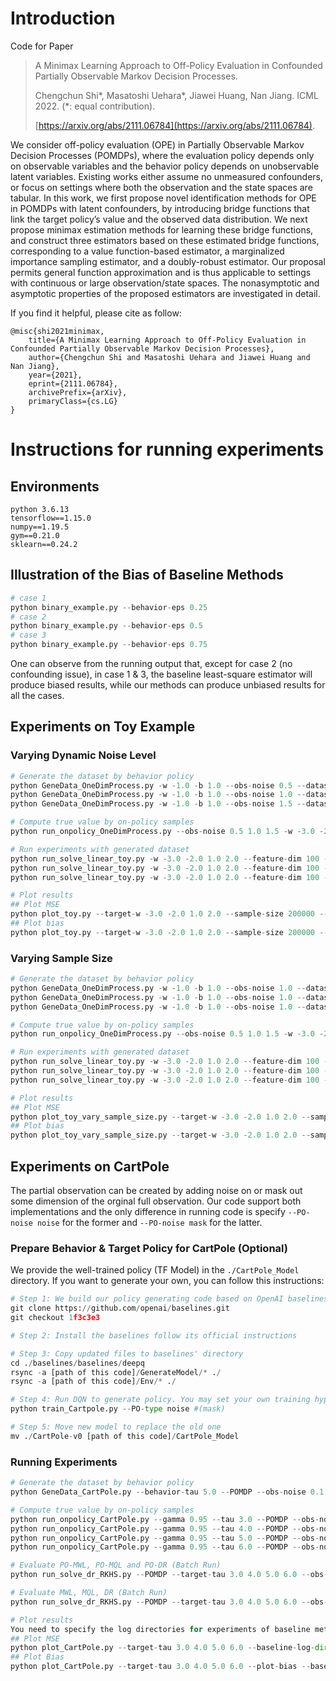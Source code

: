 # Introduction
Code for Paper 


> A Minimax Learning Approach to Off-Policy Evaluation in Confounded Partially Observable Markov Decision Processes.
>
> Chengchun Shi\*, Masatoshi Uehara\*, Jiawei Huang, Nan Jiang. ICML 2022. (*: equal contribution).
>
> [https://arxiv.org/abs/2111.06784](https://arxiv.org/abs/2111.06784).

We consider off-policy evaluation (OPE) in Partially Observable Markov Decision Processes (POMDPs),
where the evaluation policy depends only on observable variables and the behavior policy depends on unobservable
latent variables. Existing works either assume no unmeasured confounders, or focus on settings where both the
observation and the state spaces are tabular. In this work, we first propose novel identification methods for OPE
in POMDPs with latent confounders, by introducing bridge functions that link the target policy’s value and the
observed data distribution. We next propose minimax estimation methods for learning these bridge functions, and
construct three estimators based on these estimated bridge functions, corresponding to a value function-based
estimator, a marginalized importance sampling estimator, and a doubly-robust estimator. Our proposal permits
general function approximation and is thus applicable to settings with continuous or large observation/state spaces.
The nonasymptotic and asymptotic properties of the proposed estimators are investigated in detail.

If you find it helpful, please cite as follow:
```
@misc{shi2021minimax,
    title={A Minimax Learning Approach to Off-Policy Evaluation in Confounded Partially Observable Markov Decision Processes},
    author={Chengchun Shi and Masatoshi Uehara and Jiawei Huang and Nan Jiang},
    year={2021},
    eprint={2111.06784},
    archivePrefix={arXiv},
    primaryClass={cs.LG}
}
```




# Instructions for running experiments
## Environments

```
python 3.6.13
tensorflow==1.15.0
numpy==1.19.5
gym==0.21.0
sklearn==0.24.2
```

## Illustration of the Bias of Baseline Methods
```python
# case 1
python binary_example.py --behavior-eps 0.25
# case 2
python binary_example.py --behavior-eps 0.5
# case 3
python binary_example.py --behavior-eps 0.75
```
One can observe from the running output that, except for case 2 (no confounding issue), in case 1 & 3, the baseline least-square estimator will produce biased results, while our methods can produce unbiased results for all the cases.

## Experiments on Toy Example
### Varying Dynamic Noise Level 

```python
# Generate the dataset by behavior policy
python GeneData_OneDimProcess.py -w -1.0 -b 1.0 --obs-noise 0.5 --dataset-seed 0 100 200 300 400 500 600 700 800 900
python GeneData_OneDimProcess.py -w -1.0 -b 1.0 --obs-noise 1.0 --dataset-seed 0 100 200 300 400 500 600 700 800 900
python GeneData_OneDimProcess.py -w -1.0 -b 1.0 --obs-noise 1.5 --dataset-seed 0 100 200 300 400 500 600 700 800 900

# Compute true value by on-policy samples
python run_onpolicy_OneDimProcess.py --obs-noise 0.5 1.0 1.5 -w -3.0 -2.0 1.0 2.0

# Run experiments with generated dataset
python run_solve_linear_toy.py -w -3.0 -2.0 1.0 2.0 --feature-dim 100 --gamma 0.95 --obs-noise 0.5 --seed 1000 2000 3000 4000 5000 --dataset-seed 0 100 200 300 400 500 600 700 800 900
python run_solve_linear_toy.py -w -3.0 -2.0 1.0 2.0 --feature-dim 100 --gamma 0.95 --obs-noise 1.0 --seed 1000 2000 3000 4000 5000 --dataset-seed 0 100 200 300 400 500 600 700 800 900
python run_solve_linear_toy.py -w -3.0 -2.0 1.0 2.0 --feature-dim 100 --gamma 0.95 --obs-noise 1.5 --seed 1000 2000 3000 4000 5000 --dataset-seed 0 100 200 300 400 500 600 700 800 900

# Plot results
## Plot MSE
python plot_toy.py --target-w -3.0 -2.0 1.0 2.0 --sample-size 200000 --obs-noise 1.0
## Plot bias
python plot_toy.py --target-w -3.0 -2.0 1.0 2.0 --sample-size 200000 --obs-noise 1.0 --plot-bias
```

### Varying Sample Size
```python
# Generate the dataset by behavior policy
python GeneData_OneDimProcess.py -w -1.0 -b 1.0 --obs-noise 1.0 --dataset-seed 0 100 200 300 400 500 600 700 800 900 --sample-size 50000
python GeneData_OneDimProcess.py -w -1.0 -b 1.0 --obs-noise 1.0 --dataset-seed 0 100 200 300 400 500 600 700 800 900 --sample-size 100000
python GeneData_OneDimProcess.py -w -1.0 -b 1.0 --obs-noise 1.0 --dataset-seed 0 100 200 300 400 500 600 700 800 900 --sample-size 200000

# Compute true value by on-policy samples
python run_onpolicy_OneDimProcess.py --obs-noise 0.5 1.0 1.5 -w -3.0 -2.0 1.0 2.0

# Run experiments with generated dataset
python run_solve_linear_toy.py -w -3.0 -2.0 1.0 2.0 --feature-dim 100 --gamma 0.95 --obs-noise 1.0 --seed 1000 2000 3000 4000 5000 --dataset-seed 0 100 200 300 400 500 600 700 800 900 --sample-size 50000
python run_solve_linear_toy.py -w -3.0 -2.0 1.0 2.0 --feature-dim 100 --gamma 0.95 --obs-noise 1.0 --seed 1000 2000 3000 4000 5000 --dataset-seed 0 100 200 300 400 500 600 700 800 900 --sample-size 100000
python run_solve_linear_toy.py -w -3.0 -2.0 1.0 2.0 --feature-dim 100 --gamma 0.95 --obs-noise 1.0 --seed 1000 2000 3000 4000 5000 --dataset-seed 0 100 200 300 400 500 600 700 800 900 --sample-size 200000

# Plot results
## Plot MSE
python plot_toy_vary_sample_size.py --target-w -3.0 -2.0 1.0 2.0 --sample-size 50000 100000 200000 --obs-noise 1.0
## Plot bias
python plot_toy_vary_sample_size.py --target-w -3.0 -2.0 1.0 2.0 --sample-size 50000 100000 200000 --obs-noise 1.0 --plot-bias
```


## Experiments on CartPole
The partial observation can be created by adding noise on or mask out some dimension of the orginal full observation. Our code support both implementations and the only difference in running code is specify `--PO-noise noise` for the former and `--PO-noise mask` for the latter.
### Prepare Behavior & Target Policy for CartPole (Optional)

We provide the well-trained policy (TF Model) in the `./CartPole_Model` directory. If you want to generate your own, you can follow this instructions:
```python
# Step 1: We build our policy generating code based on OpenAI baselines. So first download baselines
git clone https://github.com/openai/baselines.git
git checkout 1f3c3e3

# Step 2: Install the baselines follow its official instructions

# Step 3: Copy updated files to baselines' directory
cd ./baselines/baselines/deepq
rsync -a [path of this code]/GenerateModel/* ./
rsync -a [path of this code]/Env/* ./

# Step 4: Run DQN to generate policy. You may set your own training hyper-parameters
python train_Cartpole.py --PO-type noise #(mask)

# Step 5: Move new model to replace the old one
mv ./CartPole-v0 [path of this code]/CartPole_Model
```

### Running Experiments

```python
# Generate the dataset by behavior policy
python GeneData_CartPole.py --behavior-tau 5.0 --POMDP --obs-noise 0.1 --dataset-seed 0 100 200 300 400 500 600 700 800 900  --PO-type noise #(mask)

# Compute true value by on-policy samples
python run_onpolicy_CartPole.py --gamma 0.95 --tau 3.0 --POMDP --obs-noise 0.1 --PO-type noise #(mask)
python run_onpolicy_CartPole.py --gamma 0.95 --tau 4.0 --POMDP --obs-noise 0.1 --PO-type noise #(mask)
python run_onpolicy_CartPole.py --gamma 0.95 --tau 5.0 --POMDP --obs-noise 0.1 --PO-type noise #(mask)
python run_onpolicy_CartPole.py --gamma 0.95 --tau 6.0 --POMDP --obs-noise 0.1 --PO-type noise #(mask)

# Evaluate PO-MWL, PO-MQL and PO-DR (Batch Run)
python run_solve_dr_RKHS.py --POMDP --target-tau 3.0 4.0 5.0 6.0 --obs-noise 0.1 --gamma 0.95 --norm std_norm --seed 100 --dataset-seed 0 100 200 300 400 500 600 700 800 900 --iter 10000 --kernel-bw-tau 0.5 --kernel-bv-tau 0.2 --PO-type noise #(mask)

# Evaluate MWL, MQL, DR (Batch Run)
python run_solve_dr_RKHS.py --POMDP --target-tau 3.0 4.0 5.0 6.0 --obs-noise 0.1 --gamma 0.95 --norm std_norm --seed 100 --dataset-seed 0 100 200 300 400 500 600 700 800 900 --iter 10000 --kernel-bw-tau 0.5 --kernel-bv-tau 0.2 --baseline --PO-type noise #(mask)

# Plot results
You need to specify the log directories for experiments of baseline methods and our PO methods after `--baseline-log-dir` and `--PO-log-dir`, respectively.
## Plot MSE
python plot_CartPole.py --target-tau 3.0 4.0 5.0 6.0 --baseline-log-dir ... --PO-log-dir ...
## Plot Bias
python plot_CartPole.py --target-tau 3.0 4.0 5.0 6.0 --plot-bias --baseline-log-dir ... --PO-log-dir ...
```
